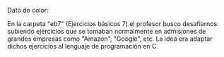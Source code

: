 Dato de color: 

En la carpeta "eb7" (Ejercicios básicos 7) el profesor busco desafiarnos subiendo ejercicios que se tomaban normalmente en admisiones de grandes empresas como "Amazon", "Google", etc. La idea era adaptar dichos ejercicios al lenguaje de programación  en C.
